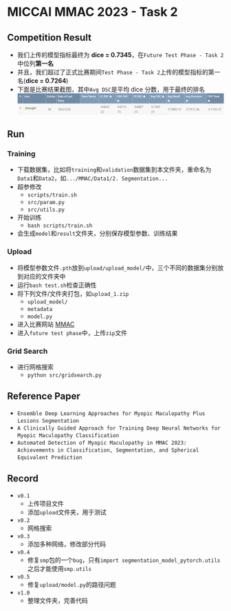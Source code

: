 # MICCAI MMAC 2023 - Task 2

## Competition Result
- 我们上传的模型指标最终为 **dice = 0.7345**，在`Future Test Phase - Task 2`中位列**第一名**
- 并且，我们超过了正式比赛期间`Test Phase - Task 2`上传的模型指标的第一名(**dice = 0.7264**)
- 下面是比赛结果截图，其中`Avg DSC`是平均 dice 分数，用于最终的排名
![](./image/final.jpg)

## Run

### Training
- 下载数据集，比如将`training`和`validation`数据集到本文件夹，重命名为`Data1`和`Data2`，如`.../MMAC/Data1/2. Segmentation...`
- 超参修改
  - `scripts/train.sh`
  - `src/param.py`
  - `src/utils.py`
- 开始训练
  - `bash scripts/train.sh`
- 会生成`model`和`result`文件夹，分别保存模型参数、训练结果

### Upload
- 将模型参数文件`.pth`放到`upload/upload_model/`中，三个不同的数据集分别放到对应的文件夹中
- 运行`bash test.sh`检查正确性
- 将下列文件/文件夹打包，如`upload_1.zip`
  - `upload_model/`
  - `metadata`
  - `model.py`
- 进入比赛网站 [MMAC](https://codalab.lisn.upsaclay.fr/competitions/12476#participate-submit_results)
- 进入`future test phase`中，上传`zip`文件

### Grid Search
- 进行网格搜索
  - `python src/gridsearch.py`

## Reference Paper
- `Ensemble Deep Learning Approaches for Myopic Maculopathy Plus Lesions Segmentation` 
- `A Clinically Guided Approach for Training Deep Neural Networks for Myopic Maculopathy Classification`
- `Automated Detection of Myopic Maculopathy in MMAC 2023: Achievements in Classification, Segmentation, and Spherical Equivalent Prediction`

## Record
- `v0.1`
  - 上传项目文件
  - 添加`upload`文件夹，用于测试
- `v0.2`
  - 网格搜索
- `v0.3`
  - 添加多种网络，修改部分代码
- `v0.4`
  - 修复`smp`包的一个`bug`，只有`import segmentation_model_pytorch.utils`之后才能使用`smp.utils`
- `v0.5`
  - 修复`upload/model.py`的路径问题
- `v1.0`
  - 整理文件夹，完善代码